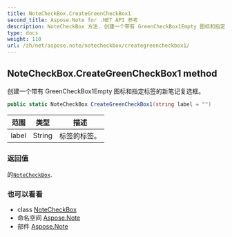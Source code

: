 ```yaml
---
title: NoteCheckBox.CreateGreenCheckBox1
second_title: Aspose.Note for .NET API 参考
description: NoteCheckBox 方法. 创建一个带有 GreenCheckBox1Empty 图标和指定标签的新笔记复选框
type: docs
weight: 110
url: /zh/net/aspose.note/notecheckbox/creategreencheckbox1/
---
```

## NoteCheckBox.CreateGreenCheckBox1 method

创建一个带有 GreenCheckBox1Empty 图标和指定标签的新笔记复选框。

```csharp
public static NoteCheckBox CreateGreenCheckBox1(string label = "")
```

| 范围 | 类型 | 描述 |
| --- | --- | --- |
| label | String | 标签的标签。 |

### 返回值

的[`NoteCheckBox`](../).

### 也可以看看

* class [NoteCheckBox](../)
* 命名空间 [Aspose.Note](../../notecheckbox/)
* 部件 [Aspose.Note](../../../)


